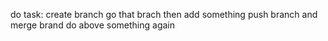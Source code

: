 do task:
create branch
go that brach 
then add something 
push branch 
and 
merge brand 
do above something again
